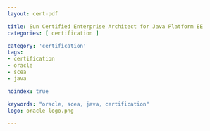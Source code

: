 ```yaml
---
layout: cert-pdf

title: Sun Certified Enterprise Architect for Java Platform EE
categories: [ certification ]

category: 'certification'
tags:
- certification
- oracle
- scea
- java

noindex: true

keywords: "oracle, scea, java, certification"
logo: oracle-logo.png

---
```

